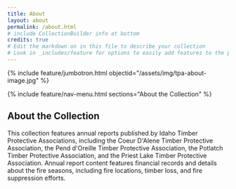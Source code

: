 ```yaml
---
title: About
layout: about
permalink: /about.html
# include CollectionBuilder info at bottom
credits: true
# Edit the markdown on in this file to describe your collection
# Look in _includes/feature for options to easily add features to the page
---
```


{% include feature/jumbotron.html objectid="/assets/img/tpa-about-image.jpg" %} 

{% include feature/nav-menu.html sections="About the Collection" %}

## About the Collection

This collection features annual reports published by Idaho Timber Protective Associations, including the Coeur D'Alene Timber Protective Association, the Pend d'Oreille Timber Protective Association, the Potlatch Timber Protective Association, and the Priest Lake Timber Protective Association. 
Annual report content features financial records and details about the fire seasons, including fire locations, timber loss, and fire suppression efforts.

